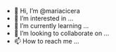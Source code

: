 - 👋 Hi, I’m @mariacicera
- 👀 I’m interested in ...
- 🌱 I’m currently learning ...
- 💞️ I’m looking to collaborate on ...
- 📫 How to reach me ...

<!---
mariacicera/mariacicera is a ✨ special ✨ repository because its `README.md` (this file) appears on your GitHub profile.
You can click the Preview link to take a look at your changes.
--->
